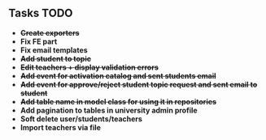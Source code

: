 ## Tasks TODO


- ~~**Create exporters**~~
- **Fix FE part**
- **Fix email templates**
- ~~**Add student to topic**~~
- ~~**Edit teachers + display validation errors**~~
- ~~**Add event for activation catalog and sent students email**~~
- ~~**Add event for approve/reject student topic request and sent email to student**~~
- ~~**Add table name in model class for using it in repositories**~~
- **Add pagination to tables in university admin profile**
- **Soft delete user/students/teachers**
- **Import teachers via file**



